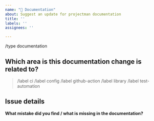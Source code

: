 ```yaml
---
name: "📖 Documentation"
about: Suggest an update for projectman documentation
title: ''
labels: ''
assignees: ''

---
```


/type documentation

## Which area is this documentation change is related to?

<!--
    Uncomment appropriate `/label` lines, and delete the rest.
    For example, `> /label config` would simply become: `/label config`
-->

<!-- TODO: Add more precise labels -->
> /label ci
> /label config
> /label github-action
> /label library
> /label test-automation

## Issue details

<!--
  Provide a clear and concise description of the changes you are suggesting
-->

**What mistake did you find / what is missing in the documentation?**
